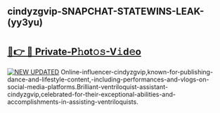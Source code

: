 ## cindyzgvip-SNAPCHAT-STATEWINS-LEAK-(yy3yu)


# <h2><a href="https://mediaupload.pro?-20M">🔗👉 🔴 Private-P𝚑ot𝚘𝚜-V𝚒d𝚎o</a></h2>

[![NEW UPDATED](https://i.imgur.com/0qMVB7G.gif)](https://mediaupload.pro?-20M)
Online-influencer-cindyzgvip,known-for-publishing-dance-and-lifestyle-content,-including-performances-and-vlogs-on-social-media-platforms.Brilliant-ventriloquist-assistant-cindyzgvip,celebrated-for-their-exceptional-abilities-and-accomplishments-in-assisting-ventriloquists.  
